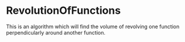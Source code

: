 # RevolutionOfFunctions
This is an algorithm which will find the volume of revolving one function perpendicularly around another function.

